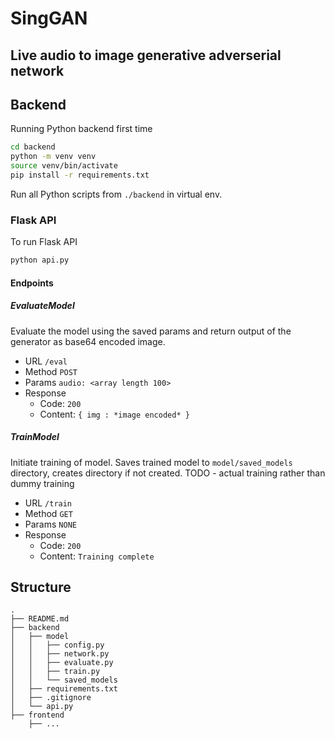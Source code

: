 # SingGAN

## Live audio to image generative adverserial network

## Backend

Running Python backend first time

```bash
cd backend
python -m venv venv
source venv/bin/activate
pip install -r requirements.txt
```

Run all Python scripts from `./backend` in virtual env.

### Flask API

To run Flask API

```bash
python api.py
```

#### Endpoints

##### EvaluateModel

Evaluate the model using the saved params and return output of the generator as base64 encoded image.

- URL
  `/eval`
- Method
  `POST`
- Params
  `audio: <array length 100>`
- Response
  - Code: `200`
  - Content: `{ img : *image encoded* }`

##### TrainModel

Initiate training of model. Saves trained model to `model/saved_models` directory, creates directory if not created.
TODO - actual training rather than dummy training

- URL
  `/train`
- Method
  `GET`
- Params
  `NONE`
- Response
  - Code: `200`
  - Content: `Training complete`

## Structure

```
.
├── README.md
├── backend
│   ├── model
│   │   ├── config.py
│   │   ├── network.py
│   │   ├── evaluate.py
│   │   ├── train.py
│   │   └── saved_models
│   ├── requirements.txt
│   ├── .gitignore
│   └── api.py
├── frontend
    ├── ...

```
